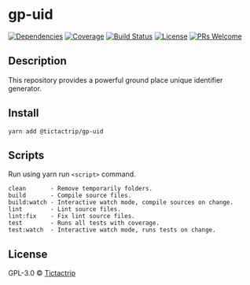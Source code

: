 # gp-uid

[![Dependencies][prod-dependencies-badge]][prod-dependencies]
[![Coverage][coverage-badge]][coverage]
[![Build Status][travis-badge]][travis-ci]
[![License][license-badge]][LICENSE]
[![PRs Welcome][prs-badge]][prs]

## Description

This repository provides a powerful ground place unique identifier generator.

## Install

```
yarn add @tictactrip/gp-uid
```

## Scripts

Run using yarn run `<script>` command.

    clean       - Remove temporarily folders.
    build       - Compile source files.
    build:watch - Interactive watch mode, compile sources on change.
    lint        - Lint source files.
    lint:fix    - Fix lint source files.
    test        - Runs all tests with coverage.
    test:watch  - Interactive watch mode, runs tests on change.

## License

GPL-3.0 © [Tictactrip](https://www.tictactrip.eu)

[prod-dependencies-badge]: https://david-dm.org/tictactrip/gp-uid/status.svg
[prod-dependencies]: https://david-dm.org/tictactrip/gp-uid
[coverage-badge]: https://codecov.io/gh/tictactrip/gp-uid/branch/master/graph/badge.svg
[coverage]: https://codecov.io/gh/tictactrip/gp-uid
[travis-badge]: https://travis-ci.org/tictactrip/gp-uid.svg?branch=master
[travis-ci]: https://travis-ci.org/tictactrip/gp-uid
[license-badge]: https://img.shields.io/badge/license-GPL3-blue.svg?style=flat-square
[license]: https://github.com/tictactrip/gp-uid/blob/master/LICENSE
[prs-badge]: https://img.shields.io/badge/PRs-welcome-brightgreen.svg?style=flat-square
[prs]: http://makeapullrequest.com
